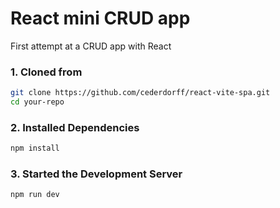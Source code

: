# React mini CRUD app

First attempt at a CRUD app with React


### 1. Cloned from

```bash
git clone https://github.com/cederdorff/react-vite-spa.git
cd your-repo
```

### 2. Installed Dependencies

```bash
npm install
```

### 3. Started the Development Server

```bash
npm run dev
```
